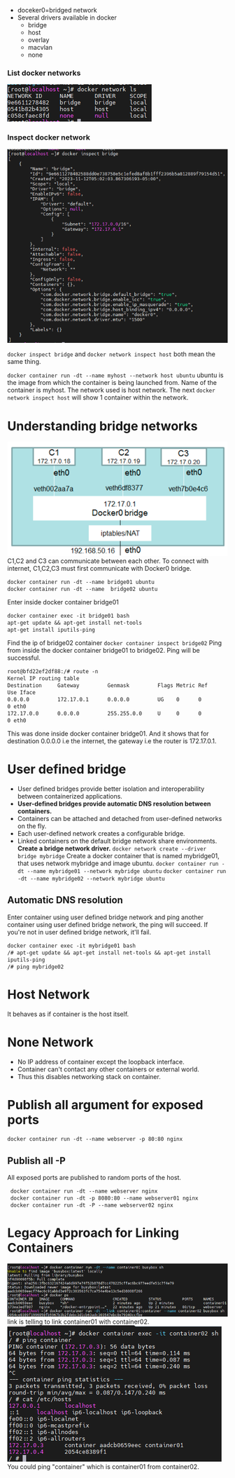 - doceker0=bridged network
- Several drivers available in docker
	- bridge
	- host
	- overlay
	- macvlan
	- none

### List docker networks
![](_resources/Pasted%20image%2020231112160135.png)

### Inspect docker network
![](_resources/Pasted%20image%2020231112160241.png)

`docker inspect bridge` and `docker network inspect host` both mean the same thing.

`docker container run -dt --name myhost --network host ubuntu`
ubuntu is the image from which the container is being launched from.
Name of the container is myhost.
The network  used is host network.
The next `docker network inspect host` will show 1 container within the network.
# Understanding bridge networks

![](_resources/Pasted%20image%2020231112161325.png)
C1,C2 and C3 can communicate between each other.
To connect with internet, C1,C2,C3 must first communicate with Docker0 bridge.
```
docker container run -dt --name bridge01 ubuntu
docker container run -dt --name  bridge02 ubuntu
```
Enter inside docker container bridge01
```
docker container exec -it bridge01 bash
apt-get update && apt-get install net-tools
apt-get install iputils-ping
```
Find the ip of bridge02 container
`docker container inspect bridge02`
Ping from inside the docker container bridge01 to bridge02. Ping will be successful.

```
root@bfd22ef2df88:/# route -n
Kernel IP routing table
Destination     Gateway         Genmask         Flags Metric Ref    Use Iface
0.0.0.0         172.17.0.1      0.0.0.0         UG    0      0        0 eth0
172.17.0.0      0.0.0.0         255.255.0.0     U     0      0        0 eth0
```
This was done inside docker container bridge01. And it shows that for destination 0.0.0.0 i.e the internet, the gateway i.e the router is 172.17.0.1.
# User defined bridge
- User defined bridges provide better isolation and interoperability between containerized applications.
- **User-defined bridges provide automatic DNS resolution between containers.**
- Containers can be attached and detached from user-defined networks on the fly.
- Each user-defined network creates a configurable bridge.
- Linked containers on the default bridge network share environments.
**Create a bridge network driver.**
`docker network create --driver bridge mybridge`
Create a docker container that is named mybridge01, that uses network mybridge and image ubuntu.
 `docker container run -dt --name mybridge01 --network mybridge ubuntu`
  `docker container run -dt --name mybridge02 --network mybridge ubuntu`
## Automatic DNS resolution
Enter container using user defined bridge network and ping another container using user defined bridge network, the ping will succeed. If you're not in user defined bridge network, it'll fail.

```
docker container exec -it mybridge01 bash
/# apt-get update && apt-get install net-tools && apt-get install iputils-ping 
/# ping mybridge02
```
# Host Network
It behaves as if container is the host itself.
# None Network
- No IP address of container except the loopback interface.
- Container can't contact any other containers or external world.
- Thus this disables networking stack on container.
# Publish all argument for exposed ports
```
docker container run -dt --name webserver -p 80:80 nginx
```
## Publish all -P
All exposed ports are published to random ports of the host.
```
 docker container run -dt --name webserver nginx
 docker container run -dt -p 8080:80 --name webserver01 nginx
 docker container run -dt -P --name webserver02 nginx
```
# Legacy Approach for Linking Containers
![](_resources/Pasted%20image%2020231118155426.png)
link is telling to link container01 with container02.
![](_resources/Pasted%20image%2020231118155519.png)
You could ping "container" which is container01 from container02.
